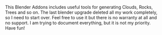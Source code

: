 This Blender Addons includes useful tools for generating Clouds, Rocks, Trees and so on.
The last blender upgrade deleted all my work completely, so I need to start over.
Feel free to use it but there is no warranty at all and no support. I am trying to document everything, but it is not my priority.
Have fun!
